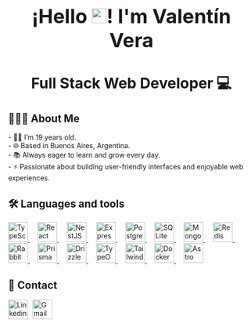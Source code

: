<div style="text-align: center;">
  <h3 style="font-size: 40px;">¡Hello <img src="https://raw.githubusercontent.com/iampavangandhi/iampavangandhi/master/gifs/Hi.gif" width="30px">! I'm Valentín Vera</h3>
  <h3 style="font-size: 30px;">Full Stack Web Developer 💻</h3>
</div>

<h2>👨🏻‍💻 About Me</h2>

<p>
- 👦🏻 I’m 19 years old.<br>
- 🌐 Based in Buenos Aires, Argentina.<br>
- 📚 Always eager to learn and grow every day.<br>
- ⚡ Passionate about building user-friendly interfaces and enjoyable web experiences.
</p>

<h2>🛠 Languages and tools</h2>

<div>
  <a href="https://www.typescriptlang.org/" target="_blank">
    <img src="https://svgl.app/library/typescript.svg" height="40" alt="TypeScript Logo"/>
  </a>
  <img width="12"/>
  <a href="https://react.dev/" target="_blank">
    <img src="https://svgl.app/library/react_dark.svg" height="40" alt="React Logo"/>
  </a>
  <img width="12"/>
  <a href="https://nestjs.com/" target="_blank">
    <img src="https://svgl.app/library/nestjs.svg" height="40" alt="NestJS Logo"/>
  </a>
  <img width="12"/>
  <a href="https://expressjs.com/" target="_blank">
    <img src="https://svgl.app/library/expressjs_dark.svg" height="40" alt="Express.js Logo"/>
  </a>
  <img width="12"/>
  <a href="https://www.postgresql.org/" target="_blank">
    <img src="https://svgl.app/library/postgresql.svg" height="40" alt="PostgreSQL Logo"/>
  </a>
  <img width="12"/>
  <a href="https://www.sqlite.org/" target="_blank">
    <img src="https://svgl.app/library/sqlite.svg" height="40" alt="SQLite Logo"/>
  </a>
  <img width="12"/>
  <a href="https://www.mongodb.com/" target="_blank">
    <img src="https://svgl.app/library/mongodb.svg" height="40" alt="MongoDB Logo"/>
  </a>
  <img width="12"/>
  <a href="https://redis.io/" target="_blank">
    <img src="https://svgl.app/library/redis.svg" height="40" alt="Redis Logo"/>
  </a>
  <img width="12"/>
  <a href="https://www.rabbitmq.com/" target="_blank">
    <img src="https://cdn.jsdelivr.net/gh/devicons/devicon/icons/rabbitmq/rabbitmq-original.svg" height="40" alt="RabbitMQ Logo"/>
  </a>
  <img width="12"/>
  <a href="https://www.prisma.io/" target="_blank">
    <img src="https://svgl.app/library/prisma_dark.svg" height="40" alt="PrismaORM Logo"/>
  </a>
  <img width="12"/>
  <a href="https://orm.drizzle.team/" target="_blank">
    <img src="https://svgl.app/library/drizzle-orm_dark.svg" height="40" alt="DrizzleORM Logo"/>
  </a>
  <img width="12"/>
  <a href="https://typeorm.io/" target="_blank">
    <img src="https://svgl.app/library/typeorm.svg" height="40" alt="TypeORM Logo"/>
  </a>
  <img width="12"/>
  <a href="https://tailwindcss.com/" target="_blank">
    <img src="https://svgl.app/library/tailwindcss.svg" height="40" alt="Tailwind CSS Logo"/>
  </a>
  <img width="12"/>
  <a href="https://www.docker.com/" target="_blank">
    <img src="https://svgl.app/library/docker.svg" height="40" alt="Docker Logo"/>
  </a>
  <img width="12"/>
  <a href="https://astro.build/" target="_blank">
    <img src="https://svgl.app/library/astro_dark.svg" height="40" alt="Astro Logo"/>
  </a>
</div>

<h2>📨 Contact</h2>

<div style="display: flex; gap: 0px 10px;">
    <a href="https://www.linkedin.com/in/valentinvera/" target="_blank" title="https://www.linkedin.com/in/valentinvera/">
      <img src="https://svgl.app/library/linkedin.svg" height="40" alt="Linkedin logo"/>
    </a>
    <a href="mailto:valentinvera2805@gmail.com" target="_blank" title="valentinvera2805@gmail.com">
      <img src="https://svgl.app/library/gmail.svg" height="40" alt="Gmail Logo"/>
    </a>
</div>
